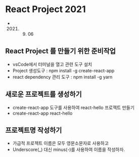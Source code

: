 # React Project 2021

- 2021. 9.  06

## React Project 를 만들기 위한 준비작업

- vsCode에서 터미널을 열고 관련 도구 설치
- Project 생성도구 : npm install -g create-react-app
- react dependency 관리 도구 : npm install -g yarn

## 새로운 프로젝트를 생성하기

- create-react-app 도구를 사용하여 react-hello 프로젝트 만들기
- create-react-app react-hello

## 프로젝트명 작성하기

- 가급적 프로젝트 이름은 모두 영문소문자로 사용하고
- Underscore(\_) 대신 minus(-)를 사용하여 이름을 작성하자.
